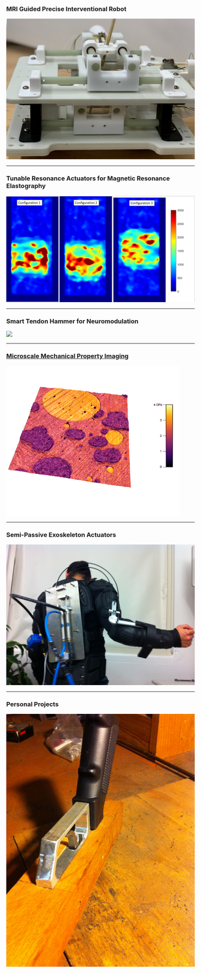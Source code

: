 
 

### MRI Guided Precise Interventional Robot
<a href="/AUTOSPINE"><img src="images/Robot.png?raw=true"/></a>

---
### Tunable Resonance Actuators for Magnetic Resonance Elastography

<a href="/MRE"><img src="images/StiffImage.PNG?raw=true"></a>

---

### Smart Tendon Hammer for Neuromodulation
<a href="/TTAP"><img src="images/Classification App Gif.GIF?raw=true"/>

<hr>

### Microscale Mechanical Property Imaging
<a href="https://scholar.google.com/citations?user=c3EGN8IAAAAJ&hl=en"><img src="images/AMFM.png"></a>

<hr>

 
### Semi-Passive Exoskeleton Actuators
<a href="https://scholar.google.com/citations?user=c3EGN8IAAAAJ&hl=en"><img src="images/APEX proto.JPG"></a>

---
### Personal Projects

<a href="/Personal"><img src="images/Handle mount.JPG"/>




